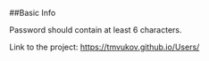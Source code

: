 ##Basic Info

Password should contain at least 6 characters.

Link to the project: https://tmvukov.github.io/Users/

